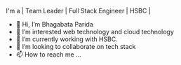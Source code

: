 I'm a | Team Leader | Full Stack Engineer | HSBC |
- 👋 Hi, I’m Bhagabata Parida
- 👀 I’m interested web technology and cloud technology
- 🌱 I’m currently working with HSBC.
- 💞️ I’m looking to collaborate on tech stack
- 📫 How to reach me ...

<!---
learnwithbapun/learnwithbapun is a ✨ special ✨ repository because its `README.md` (this file) appears on your GitHub profile.
You can click the Preview link to take a look at your changes.

--->
